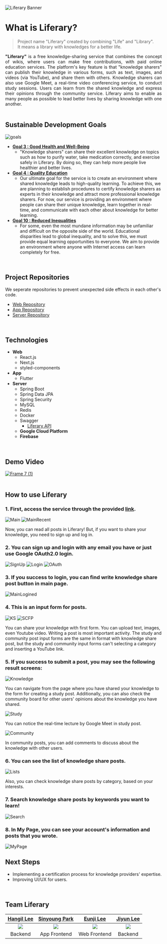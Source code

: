 ![Liferary Banner](https://user-images.githubusercontent.com/14046092/228737335-f016bbd6-0722-481e-a1bb-025a0af0af67.png)
# What is Liferary?

> Project name "Liferary" created by combining "Life" and "Library".  
It means a library with knowledges for a better life.

<div align="justify">
  <b>"Liferary"</b> is a free knowledge-sharing service that combines the concept of wikis, where users can make free contributions, with paid online education services. The platform's key feature is that "knowledge sharers" can publish their knowledge in various forms, such as text, images, and videos (via YouTube), and share them with others. Knowledge sharers can also use Google Meet, a real-time video conferencing service, to conduct study sessions. Users can learn from the shared knowledge and express their opinions through the community service. Liferary aims to enable as many people as possible to lead better lives by sharing knowledge with one another.
</div>
<br/>

## Sustainable Development Goals
![goals](https://user-images.githubusercontent.com/14046092/228918938-da18180b-5a4f-46bd-b75b-1a9cd4c33e98.png)
* **[Goal 3 : Good Health and Well-Being](https://www.un.org/sustainabledevelopment/health/)**
  * "Knowledge sharers" can share their excellent knowledge on topics such as how to purify water, take medication correctly, and exercise safely in Liferary. By doing so, they can help more people live healthier and better lives.
* **[Goal 4 : Quality Education](https://www.un.org/sustainabledevelopment/education/)**
  * Our ultimate goal for the service is to create an environment where shared knowledge leads to high-quality learning. To achieve this, we are planning to establish procedures to certify knowledge sharers as experts in their knowledge and attract more professional knowledge sharers. For now, our service is providing an environment where people can share their unique knowledge, learn together in real-time, and communicate with each other about knowledge for better learning.
* **[Goal 10 : Reduced Inequalities](https://www.un.org/sustainabledevelopment/inequality/)**
  * For some, even the most mundane information may be unfamiliar and difficult on the opposite side of the world. Educational disparities lead to global inequality, and to solve this, we must provide equal learning opportunities to everyone. We aim to provide an environment where anyone with Internet access can learn completely for free.
<br/>

## Project Repositories
We seperate repositories to prevent unexpected side effects in each other's code.
* [Web Repository](https://github.com/GDSC-SKHU/liferary-frontend)
* [App Repository](https://github.com/GDSC-SKHU/liferary-mobile)
* [Server Repository](https://github.com/GDSC-SKHU/liferary-backend)
<br/>

## Technologies
* **Web**
  * React.js
  * Next.js
  * styled-components
* **App**
  * Flutter
* **Server**
  * Spring Boot
  * Spring Data JPA
  * Spring Security
  * MySQL
  * Redis
  * Docker
  * Swagger
    * [Liferary API](http://api-liferary.duckdns.org/swagger-ui/index.html/)
  * **Google Cloud Platform**
  * **Firebase**
<br/>

## Demo Video
[![Frame 7 (1)](https://user-images.githubusercontent.com/14046092/229252135-e6ef32ae-09b5-44b9-a460-1beeb73f6c2c.png)](https://youtu.be/Ch0Fxq5tXzw)  
<br/>

## How to use Liferary
### 1. First, access the service through the provided [link](https://liferary-frontend.vercel.app/).
![Main](https://user-images.githubusercontent.com/14046092/229236590-a5aaf0ca-cb93-4f7c-9595-3fa0ed09cb1d.png)
![MainRecent](https://user-images.githubusercontent.com/14046092/229236596-0d15c908-14f4-40df-9d81-0e4f2158f56b.png)

Now, you can read all posts in Liferary! But, if you want to share your knowledge, you need to sign up and log in.  

### 2. You can sign up and login with any email you have or just use Google OAuth2.0 login.
![SignUp](https://user-images.githubusercontent.com/14046092/229236600-338a56f7-4e58-4c83-a245-d099fc1424bd.png)
![Login](https://user-images.githubusercontent.com/14046092/229236587-30e179f2-1fe4-45ad-b00c-b4f3478a69e5.png)
![OAuth](https://user-images.githubusercontent.com/14046092/229236599-0e87eb69-862f-438f-b8d7-3dbdeb0c4529.png)  

### 3. If you success to login, you can find write knowledge share post button in main page.
![MainLogined](https://user-images.githubusercontent.com/14046092/229236592-6e2e73f7-eccd-42b1-9736-a1ddc40e37f8.png)  

### 4. This is an input form for posts.
![KS](https://user-images.githubusercontent.com/14046092/229236585-aeb9a957-59d7-4e13-a688-713058578d49.png) 
![SCFP](https://user-images.githubusercontent.com/14046092/229250879-f3001f6f-5a51-4218-aa6d-1bba3d6adbce.png) 

You can share your knowledge with first form. You can upload text, images, even Youtube video. Writing a post is most important activity. The study and community post input forms are the same in format with knowledge share post, but the study and community input forms can't selecting a category and inserting a YouTube link.  

### 5. If you success to submit a post, you may see the following result screens:
![Knowledge](https://user-images.githubusercontent.com/14046092/229236582-02486ce5-c899-4220-898e-ded3389fd41f.png)  

You can navigate from the page where you have shared your knowledge to the form for creating a study post. Additionally, you can also check the community board for other users' opinions about the knowledge you have shared.  

![Study](https://user-images.githubusercontent.com/14046092/229236601-a281cc6e-9a51-441e-937c-4ecfa3f56a69.png)  
 
You can notice the real-time lecture by Google Meet in study post.  

![Community](https://user-images.githubusercontent.com/14046092/229236576-02836df6-1177-46ea-a196-5401e436cc08.png)  

In community posts, you can add comments to discuss about the knowledge with other users.  

### 6. You can see the list of knowledge share posts.
![Lists](https://user-images.githubusercontent.com/14046092/229236586-11148756-b622-4144-a21c-9aa82c5a9990.png)  

Also, you can check knowledge share posts by category, based on your interests.  

### 7. Search knowledge share posts by keywords you want to learn! 

![Search](https://user-images.githubusercontent.com/14046092/229250080-b76392c8-df11-4625-a16d-12d6cf3bb06e.png)  

### 8. In My Page, you can see your account's information and posts that you wrote.

![MyPage](https://user-images.githubusercontent.com/14046092/229236598-57e73388-5a17-447b-9856-17659db03dd3.png)
<br/>

## Next Steps
* Implementing a certification process for knowledge providers' expertise.
* Improving UI/UX for users.
<br/>  

## Team Liferary
|[Hangil Lee](https://github.com/hangillee)|[Sinyoung Park](https://github.com/ParkSY0919)|[Eunji Lee](https://github.com/Lee2Eunji)|[Jiyun Lee](https://github.com/dd-jiyun)|
|:---:|:---:|:---:|:---:|
|<img src="https://github.com/hangillee.png">|<img src="https://github.com/ParkSY0919.png">|<img src="https://github.com/Lee2Eunji.png">|<img src="https://github.com/dd-jiyun.png">|
|Backend|App Frontend|Web Frontend|Backend|

